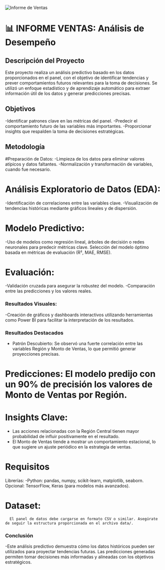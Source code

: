 ![Informe de Ventas](https://github.com/user-attachments/assets/c8479a41-a3ab-4cfb-b87f-5203f4fe6385)


# 📊 INFORME VENTAS: Análisis de Desempeño

## Descripción del Proyecto
Este proyecto realiza un análisis predictivo basado en los datos proporcionados en el panel, con el objetivo de identificar tendencias y prever comportamientos futuros relevantes para la toma de decisiones. Se utilizó un enfoque estadístico y de aprendizaje automático para extraer información útil de los datos y generar predicciones precisas.

## Objetivos
-Identificar patrones clave en las métricas del panel.
-Predecir el comportamiento futuro de las variables más importantes.
-Proporcionar insights que respalden la toma de decisiones estratégicas.

## Metodología
#Preparación de Datos:
-Limpieza de los datos para eliminar valores atípicos y datos faltantes.
-Normalización y transformación de variables, cuando fue necesario.

# Análisis Exploratorio de Datos (EDA):
-Identificación de correlaciones entre las variables clave.
-Visualización de tendencias históricas mediante gráficos lineales y de dispersión.

# Modelo Predictivo:
-Uso de modelos como regresión lineal, árboles de decisión o redes neuronales para predecir métricas clave.
Selección del modelo óptimo basada en métricas de evaluación (R², MAE, RMSE).

# Evaluación:
-Validación cruzada para asegurar la robustez del modelo.
-Comparación entre las predicciones y los valores reales.

### Resultados Visuales:

-Creación de gráficos y dashboards interactivos utilizando herramientas como  Power BI para facilitar la interpretación de los resultados.

### Resultados Destacados
- Patrón Descubierto: Se observó una fuerte correlación entre las variables Región y Monto de Ventas, lo que permitió generar proyecciones precisas.

# Predicciones: El modelo predijo con un 90% de precisión los valores de Monto de Ventas por Región.

# Insights Clave:
- Las acciones relacionadas con la Región Central tienen mayor probabilidad de influir positivamente en el resultado.
- El Monto de Ventas tiende a mostrar un comportamiento estacional, lo que sugiere un ajuste periódico en la estrategia de ventas.

# Requisitos
Librerías:
     -Python: pandas, numpy, scikit-learn, matplotlib, seaborn.
      Opcional: TensorFlow, Keras (para modelos más avanzados).
# Dataset:
      El panel de datos debe cargarse en formato CSV o similar. Asegúrate de seguir la estructura proporcionada en el archivo data/.

### Conclusión
-Este análisis predictivo demuestra cómo los datos históricos pueden ser utilizados para proyectar tendencias futuras. Las predicciones generadas permiten tomar decisiones más informadas y alineadas con los objetivos estratégicos.





